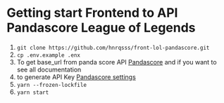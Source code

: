 # Getting start Frontend to API Pandascore League of Legends

1. `git clone https://github.com/hnrqsss/front-lol-pandascore.git`
2. `cp .env.example .enx`
3. To get base_url from panda score API [Pandascore](https://developers.pandascore.co/docs/rest_getting_started) and if you want to see all documentation
4. to generate API Key [Pandascore settings](https://pandascore.co/settings)
5. `yarn --frozen-lockfile`
6. `yarn start`
